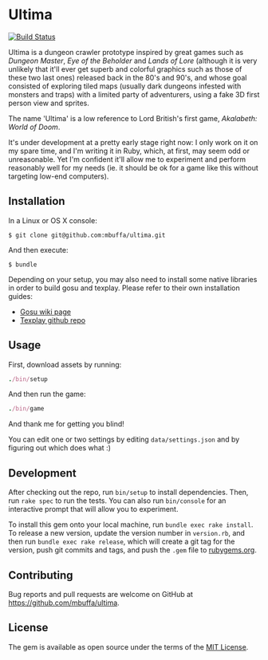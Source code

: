 # Ultima

[![Build Status](https://travis-ci.org/mbuffa/ultima.svg?branch=master)](https://travis-ci.org/mbuffa/ultima)

Ultima is a dungeon crawler prototype inspired by great games such as *Dungeon Master*, *Eye of the Beholder* and *Lands of Lore* (although it is very unlikely that it'll ever get superb and colorful graphics such as those of these two last ones) released back in the 80's and 90's, and whose goal consisted of exploring tiled maps (usually dark dungeons infested with monsters and traps) with a limited party of adventurers, using a fake 3D first person view and sprites.

The name 'Ultima' is a low reference to Lord British's first game, *Akalabeth: World of Doom*.

It's under development at a pretty early stage right now: I only work on it on my spare time, and I'm writing it in Ruby, which, at first, may seem odd or unreasonable. Yet I'm confident it'll allow me to experiment and perform reasonably well for my needs (ie. it should be ok for a game like this without targeting low-end computers).

## Installation

In a Linux or OS X console:

    $ git clone git@github.com:mbuffa/ultima.git

And then execute:

    $ bundle

Depending on your setup, you may also need to install some native libraries in order to build gosu and texplay. Please refer to their own installation guides:
* [Gosu wiki page](https://github.com/gosu/gosu/wiki)
* [Texplay github repo](https://github.com/banister/texplay)

## Usage

First, download assets by running:

```ruby
./bin/setup
```

And then run the game:

```ruby
./bin/game
```

And thank me for getting you blind!

You can edit one or two settings by editing `data/settings.json` and by figuring out which does what :)

## Development

After checking out the repo, run `bin/setup` to install dependencies. Then, run `rake spec` to run the tests. You can also run `bin/console` for an interactive prompt that will allow you to experiment.

To install this gem onto your local machine, run `bundle exec rake install`. To release a new version, update the version number in `version.rb`, and then run `bundle exec rake release`, which will create a git tag for the version, push git commits and tags, and push the `.gem` file to [rubygems.org](https://rubygems.org).

## Contributing

Bug reports and pull requests are welcome on GitHub at https://github.com/mbuffa/ultima.

## License

The gem is available as open source under the terms of the [MIT License](http://opensource.org/licenses/MIT).

